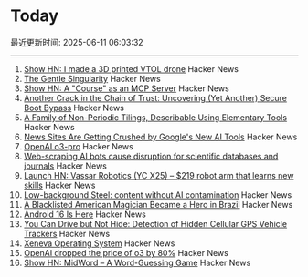 # Today

最近更新时间: 2025-06-11 06:03:32

--- 
1. [Show HN: I made a 3D printed VTOL drone](https://www.tsungxu.com/p/i-made-a-3d-printed-vtol-that-can) Hacker News
2. [The Gentle Singularity](https://blog.samaltman.com/the-gentle-singularity) Hacker News
3. [Show HN: A "Course" as an MCP Server](https://mastra.ai/course) Hacker News
4. [Another Crack in the Chain of Trust: Uncovering (Yet Another) Secure Boot Bypass](https://www.binarly.io/blog/another-crack-in-the-chain-of-trust) Hacker News
5. [A Family of Non-Periodic Tilings, Describable Using Elementary Tools](https://arxiv.org/abs/2506.07638) Hacker News
6. [News Sites Are Getting Crushed by Google's New AI Tools](https://www.wsj.com/tech/ai/google-ai-news-publishers-7e687141) Hacker News
7. [OpenAI o3-pro](https://help.openai.com/en/articles/9624314-model-release-notes) Hacker News
8. [Web-scraping AI bots cause disruption for scientific databases and journals](https://www.nature.com/articles/d41586-025-01661-4) Hacker News
9. [Launch HN: Vassar Robotics (YC X25) – $219 robot arm that learns new skills](https://news.ycombinator.com/item?id=44240302) Hacker News
10. [Low-background Steel: content without AI contamination](https://blog.jgc.org/2025/06/low-background-steel-content-without-ai.html) Hacker News
11. [A Blacklisted American Magician Became a Hero in Brazil](https://www.wsj.com/lifestyle/careers/magician-brazil-national-celebrity-d31f547a) Hacker News
12. [Android 16 Is Here](https://blog.google/products/android/android-16/) Hacker News
13. [You Can Drive but Not Hide: Detection of Hidden Cellular GPS Vehicle Trackers](https://www.researchgate.net/publication/391704077_You_Can_Drive_But_You_Cannot_Hide_Detection_of_Hidden_Cellular_GPS_Vehicle_Trackers) Hacker News
14. [Xeneva Operating System](https://github.com/manaskamal/XenevaOS) Hacker News
15. [OpenAI dropped the price of o3 by 80%](https://twitter.com/sama/status/1932434606558462459) Hacker News
16. [Show HN: MidWord – A Word-Guessing Game](https://midword.com/) Hacker News
